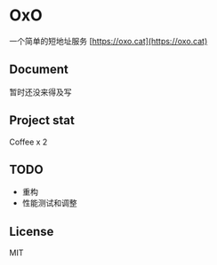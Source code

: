 # OxO

一个简单的短地址服务
[https://oxo.cat](https://oxo.cat)



## Document

暂时还没来得及写

## Project stat

Coffee x 2

## TODO

- 重构
- 性能测试和调整

## License

MIT
